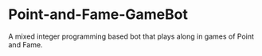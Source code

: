 # Point-and-Fame-GameBot
A mixed integer programming based bot that plays along in games of Point and Fame.
